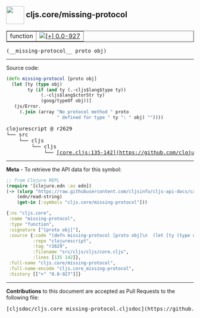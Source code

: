 ## <img width="48px" valign="middle" src="http://i.imgur.com/Hi20huC.png"> cljs.core/missing-protocol

 <table border="1">
<tr>

<td>function</td>
<td><a href="https://github.com/cljsinfo/cljs-api-docs/tree/0.0-927"><img valign="middle" alt="[+] 0.0-927" src="https://img.shields.io/badge/+-0.0--927-lightgrey.svg"></a> </td>
</tr>
</table>

 <samp>
(__missing-protocol__ proto obj)<br>
</samp>

---





Source code:

```clj
(defn missing-protocol [proto obj]
  (let [ty (type obj)
        ty (if (and ty (.-cljs$lang$type ty))
             (.-cljs$lang$ctorStr ty)
             (goog/typeOf obj))]
   (js/Error.
     (.join (array "No protocol method " proto
                   " defined for type " ty ": " obj) ""))))
```

 <pre>
clojurescript @ r2629
└── src
    └── cljs
        └── cljs
            └── <ins>[core.cljs:135-142](https://github.com/clojure/clojurescript/blob/r2629/src/cljs/cljs/core.cljs#L135-L142)</ins>
</pre>


---

__Meta__ - To retrieve the API data for this symbol:

```clj
;; from Clojure REPL
(require '[clojure.edn :as edn])
(-> (slurp "https://raw.githubusercontent.com/cljsinfo/cljs-api-docs/catalog/cljs-api.edn")
    (edn/read-string)
    (get-in [:symbols "cljs.core/missing-protocol"]))
```

```clj
{:ns "cljs.core",
 :name "missing-protocol",
 :type "function",
 :signature ["[proto obj]"],
 :source {:code "(defn missing-protocol [proto obj]\n  (let [ty (type obj)\n        ty (if (and ty (.-cljs$lang$type ty))\n             (.-cljs$lang$ctorStr ty)\n             (goog/typeOf obj))]\n   (js/Error.\n     (.join (array \"No protocol method \" proto\n                   \" defined for type \" ty \": \" obj) \"\"))))",
          :repo "clojurescript",
          :tag "r2629",
          :filename "src/cljs/cljs/core.cljs",
          :lines [135 142]},
 :full-name "cljs.core/missing-protocol",
 :full-name-encode "cljs.core_missing-protocol",
 :history [["+" "0.0-927"]]}

```

---

__Contributions__ to this document are accepted as Pull Requests to the following file:

 <pre>
[cljsdoc/cljs.core_missing-protocol.cljsdoc](https://github.com/cljsinfo/cljs-api-docs/blob/master/cljsdoc/cljs.core_missing-protocol.cljsdoc)
</pre>

